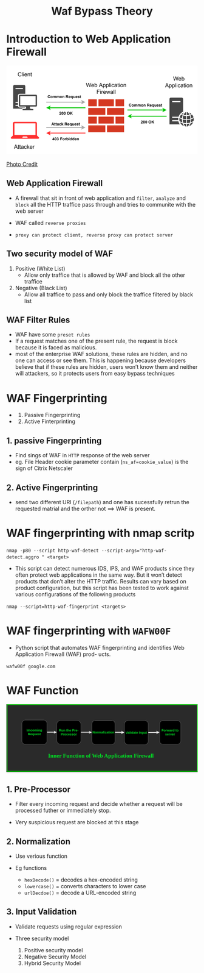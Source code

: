 <h1 align="center"> Waf Bypass Theory</h1>

# Introduction to Web Application Firewall

![WAF](../photo/waf.png)

[Photo Credit](https://www.section.io/engineering-education/web-application-firewall-bot-mitigation-comparison/)


## Web Application Firewall

- A firewall that sit in front of web application and `filter`, `analyze` and `block` all the HTTP traffice pass through and tries to communite with the web server 

- WAF called `reverse proxies`
- `proxy can protect client, reverse proxy can protect server`

## Two security model of WAF

1. Positive (White List)
    - Allow only traffice that is allowed by WAF and block all the other traffice
2. Negative (Black List)
    - Allow all traffice to pass and only block the traffice filtered by black list


## WAF Filter Rules

- WAF have some `preset rules`
- If a request matches one of the present rule, the request is block because it is faced as malicious.
-  most of the enterprise WAF solutions, these rules are hidden, and no one can access or see them. This is happening because developers believe that if these rules are hidden, users won’t know them and
neither will attackers, so it protects users from easy bypass techniques


# WAF Fingerprinting

- 1. Passive Fingerprinting
- 2. Active Finterprinting


## 1. passive Fingerprinting

- Find sings of WAF in `HTTP` response of the web server
- eg. File Header cookie parameter contain (`ns_af=cookie_value`) is the sign of Citrix Netscaler

## 2. Active Fingerprinting

- send two different URI (`/filepath`) and one has sucessfully retrun the requested matrial and the orther not ==> WAF is present.


# WAF fingerprinting with nmap scritp

`nmap -p80 --script http-waf-detect --script-args="http-waf-detect.aggro " <target>`

- This script can detect numerous IDS, IPS, and WAF products since they often protect web applications in the same
way. But it won’t detect products that don’t alter the HTTP traffic. Results can vary based on product configuration,
but this script has been tested to work against various configurations of the following products

`nmap --script=http-waf-fingerprint <targets>`


#  WAF fingerprinting with `WAFW00F`
- Python script that automates WAF fingerprinting and identifies Web Application Firewall (WAF) prod-
ucts.

`wafw00f google.com`


# WAF Function 

![How WAF work](../photo/waf_function.png)

## 1. Pre-Processor 

- Filter every incoming request and decide whether a request will be processed futher or immediately stop.

- Very suspicious request are blocked at this stage

## 2. Normalization 

- Use verious function 

- Eg functions
    - `hexDecode()` = decodes a hex-encoded string
    - `lowercase()` = converts characters to lower case
    - `urlDecdoe()` = decode a URL-encoded string

## 3. Input Validation 

- Validate requests using regular expression

- Three security model
    1. Positive security model
    2. Negative Security Model
    3. Hybrid Security Model















